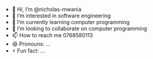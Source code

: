 - 👋 Hi, I’m @nicholas-mwania
- 👀 I’m interested in software engineering 
- 🌱 I’m currently learning computer programming 
- 💞️ I’m looking to collaborate on computer programming 
- 📫 How to reach me 0768580113
- 😄 Pronouns: ...
- ⚡ Fun fact: ...

<!---
nicholas-mwania/nicholas-mwania is a ✨ special ✨ repository because its `README.md` (this file) appears on your GitHub profile.
You can click the Preview link to take a look at your changes.
--->
